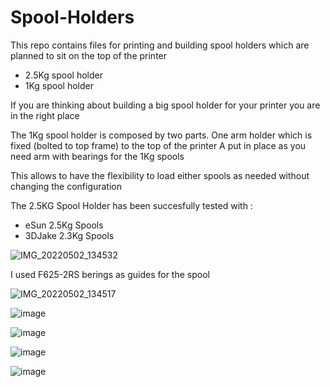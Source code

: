 # Spool-Holders

This repo contains files for printing and building spool holders which are planned to sit on the top of the printer
* 2.5Kg spool holder
* 1Kg spool holder

If you are thinking about building a big spool holder for your printer you are in the right place

The 1Kg spool holder is composed by two parts.
One arm holder which is fixed (bolted to top frame) to the top of the printer
A put in place as you need arm with bearings for the 1Kg spools

This allows to have the flexibility to load either spools as needed without changing the configuration

The 2.5KG Spool Holder has been succesfully tested with :
* eSun 2.5Kg Spools
* 3DJake 2.3Kg Spools

![IMG_20220502_134532](https://user-images.githubusercontent.com/76037248/166251803-a7e092d3-28c9-42e4-b645-124a2c995e85.jpg)

I used F625-2RS berings as guides for the spool

![IMG_20220502_134517](https://user-images.githubusercontent.com/76037248/166252153-8f323e46-15af-42a5-bf15-baf316ddbbd6.jpg)

![image](https://user-images.githubusercontent.com/76037248/166681657-8ad187c1-477c-4d2b-8c87-b56adaacbf63.png)

![image](https://user-images.githubusercontent.com/76037248/166678647-38a668bc-545c-4e1b-8fa0-c6d08115b092.png)

![image](https://user-images.githubusercontent.com/76037248/166678671-d682e6bf-f28f-4253-85a6-27fe9e3568a0.png)

![image](https://user-images.githubusercontent.com/76037248/166678688-b5c7fb57-e73f-4ec4-87b0-62bf4353bcf6.png)
